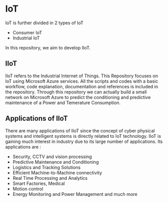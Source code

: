 # IoT

IoT is further divided in 2 types of IoT
- Consumer IoT
- Industrial IoT

In this repository, we aim to develop IIoT.

## IIoT
IIoT refers to the Industrial Internet of Things. This Repository focuses on IoT using Microsoft Azure services. All the scripts and codes with a basic workflow, code explanation, documentation and references is included in the repository. Through this repository we can actually build a small network on Microsoft Azure to predict the conditioning and predictive maintenance of a Power and Temerature Consumption.  

## Applications of IIoT
There are many applications of IIoT since the concept of cyber physical systems and intelligent systems is directly related to IoT technology. IIoT is gaining much interest in industry due to its large number of applications. Its applications are :

- Security, CCTV and vision processing
- Predictive Maintenance and Conditioning
- Logistics and Tracking Solutions
- Efficient Machine-to-Machine connectivity
- Real Time Processing and Analytics
- Smart Factories, Medical
- Motion control
- Energy Monitoring and Power Management
and much more
